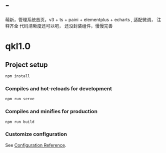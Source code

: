 # -
萌新，管理系统首页，v3 + ts + paini + elementplus + echarts , 适配微调， 注释齐全  代码清晰度还可以吧， 还没封装组件，慢慢完善 
# qkl1.0

## Project setup
```
npm install
```

### Compiles and hot-reloads for development
```
npm run serve
```

### Compiles and minifies for production
```
npm run build
```

### Customize configuration
See [Configuration Reference](https://cli.vuejs.org/config/).
